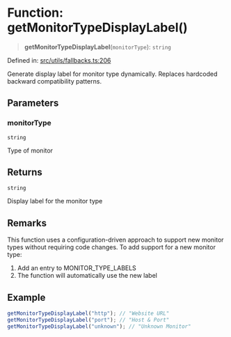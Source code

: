 # Function: getMonitorTypeDisplayLabel()

> **getMonitorTypeDisplayLabel**(`monitorType`): `string`

Defined in: [src/utils/fallbacks.ts:206](https://github.com/Nick2bad4u/Uptime-Watcher/blob/8a1973382d5fe14c52996ecda381894eb7ecd4a6/src/utils/fallbacks.ts#L206)

Generate display label for monitor type dynamically.
Replaces hardcoded backward compatibility patterns.

## Parameters

### monitorType

`string`

Type of monitor

## Returns

`string`

Display label for the monitor type

## Remarks

This function uses a configuration-driven approach to support new monitor types
without requiring code changes. To add support for a new monitor type:
1. Add an entry to MONITOR_TYPE_LABELS
2. The function will automatically use the new label

## Example

```typescript
getMonitorTypeDisplayLabel("http"); // "Website URL"
getMonitorTypeDisplayLabel("port"); // "Host & Port"
getMonitorTypeDisplayLabel("unknown"); // "Unknown Monitor"
```
